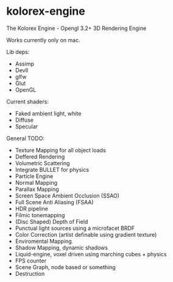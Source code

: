 kolorex-engine
==============

The Kolorex Engine - Opengl 3.2+ 3D Rendering Engine

Works currently only on mac.

Lib deps:
  * Assimp
  * DevIl
  * glfw
  * Glut
  * OpenGL


Current shaders:
  * Faked ambient light, white
  * Diffuse
  * Specular
  

General TODO:

  * Texture Mapping for all object loads
  * Deffered Rendering
  * Volumetric Scattering
  * Integrate BULLET for physics
  * Particle Engine
  * Normal Mapping
  * Parallax Mapping
  * Screen Space Ambient Occlusion (SSAO)
  * Full Scene Anti Aliasing (FSAA)
  * HDR pipeline
  * Filmic tonemapping
  * (Disc Shaped) Depth of Field
  * Punctual light sources using a microfacet BRDF
  * Color Correction (artist definable using gradient texture)
  * Enviromental Mapping 
  * Shadow Mapping, dynamic shadows
  * Liquid-engine, voxel driven using marching cubes + physics
  * FPS counter
  * Scene Graph, node based or something
  * Destruction
  
